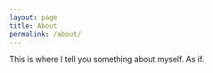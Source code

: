 ```yaml
---
layout: page
title: About
permalink: /about/
---
```


This is where I tell you something about myself. As if.
